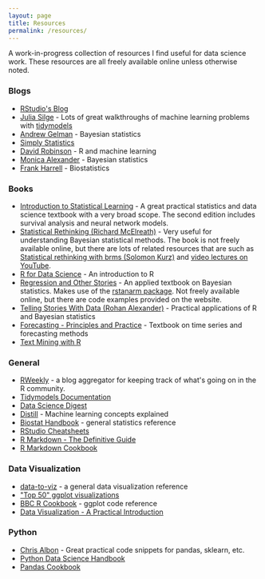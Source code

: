 ```yaml
---
layout: page
title: Resources
permalink: /resources/
---
```


A work-in-progress collection of resources I find useful for data science work. These resources are all freely available online unless otherwise noted.

### Blogs

- [RStudio's Blog](https://blog.rstudio.com/)
- [Julia Silge](https://juliasilge.com/) - Lots of great walkthroughs of machine learning problems with [tidymodels](https://www.tidymodels.org/)
- [Andrew Gelman](https://statmodeling.stat.columbia.edu/) - Bayesian statistics
- [Simply Statistics](https://simplystatistics.org/)
- [David Robinson](http://varianceexplained.org/) - R and machine learning
- [Monica Alexander](https://www.monicaalexander.com) - Bayesian statistics
- [Frank Harrell](https://www.fharrell.com/) - Biostatistics

### Books

- [Introduction to Statistical Learning](https://www.statlearning.com/) - A great practical statistics and data science textbook with a very broad scope. The second edition includes survival analysis and neural network models.
- [Statistical Rethinking (Richard McElreath)](https://xcelab.net/rm/statistical-rethinking/) - Very useful for understanding Bayesian statistical methods. The book is not freely available online, but there are lots of related resources that are such as [Statistical rethinking with brms (Solomon Kurz)](https://bookdown.org/content/4857/) and [video lectures on YouTube](https://www.youtube.com/playlist?list=PLDcUM9US4XdNM4Edgs7weiyIguLSToZRI).
- [R for Data Science](https://r4ds.had.co.nz/index.html) - An introduction to R
- [Regression and Other Stories](https://avehtari.github.io/ROS-Examples/index.html) - An applied textbook on Bayesian statistics. Makes use of the [rstanarm package](https://mc-stan.org/rstanarm/). Not freely available online, but there are code examples provided on the website.
- [Telling Stories With Data (Rohan Alexander)](https://www.tellingstorieswithdata.com/) - Practical applications of R and Bayesian statistics
- [Forecasting - Principles and Practice](https://otexts.com/fpp2/) - Textbook on time series and forecasting methods
- [Text Mining with R](https://www.tidytextmining.com/)

### General 

- [RWeekly](https://rweekly.org/) - a blog aggregator for keeping track of what's going on in the R community.
- [Tidymodels Documentation](https://www.tidymodels.org/learn/)
- [Data Science Digest](https://thedatasciencedigest.substack.com/)
- [Distill](https://distill.pub/) - Machine learning concepts explained
- [Biostat Handbook](http://www.biostathandbook.com/) - general statistics reference
- [RStudio Cheatsheets](https://www.rstudio.com/resources/cheatsheets/)
- [R Markdown - The Definitive Guide](https://bookdown.org/yihui/rmarkdown/)
- [R Markdown Cookbook](https://bookdown.org/yihui/rmarkdown-cookbook/)

### Data Visualization

- [data-to-viz](https://www.data-to-viz.com/) - a general data visualization reference
- ["Top 50" ggplot visualizations](http://r-statistics.co/Top50-Ggplot2-Visualizations-MasterList-R-Code.html)
- [BBC R Cookbook](https://bbc.github.io/rcookbook/) - ggplot code reference
- [Data Visualization - A Practical Introduction](https://socviz.co/)

### Python

- [Chris Albon](https://chrisalbon.com/) - Great practical code snippets for pandas, sklearn, etc.
- [Python Data Science Handbook](https://jakevdp.github.io/PythonDataScienceHandbook/)
- [Pandas Cookbook](https://pandas.pydata.org/pandas-docs/stable/user_guide/cookbook.html)
